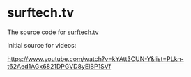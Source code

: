 # surftech.tv

The source code for [surftech.tv](https://www.surftech.tv/)

Initial source for videos:

https://www.youtube.com/watch?v=kYAtt3CUN-Y&list=PLkn-t62Aed1AGx6821DPGVD8yElBP1SVf

